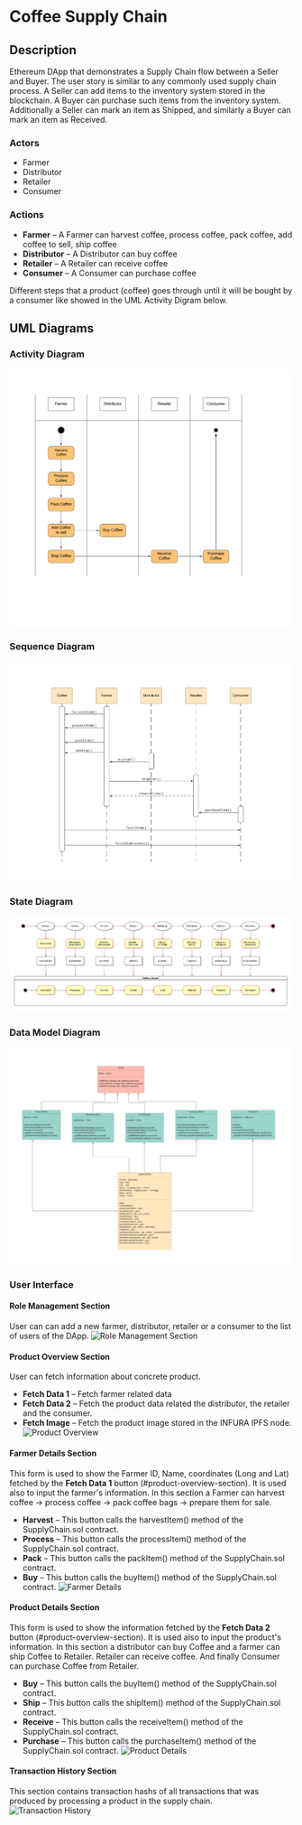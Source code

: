 # Coffee Supply Chain

## Description
Ethereum DApp that demonstrates a Supply Chain flow between a Seller and Buyer. The user story is similar to any commonly used supply chain process. A Seller can add items to the inventory system stored in the blockchain. A Buyer can purchase such items from the inventory system. Additionally a Seller can mark an item as Shipped, and similarly a Buyer can mark an item as Received.

### Actors
* Farmer
* Distributor
* Retailer
* Consumer

### Actions
* **Farmer** – A Farmer can harvest coffee, process coffee, pack coffee, add coffee to sell, ship coffee
* **Distributor** – A Distributor can buy coffee
* **Retailer** – A Retailer can receive coffee
* **Consumer** – A Consumer can purchase coffee

Different steps that a product (coffee)  goes through until it will be bought by a consumer like showed in the UML Activity Digram below.

## UML Diagrams

### Activity Diagram
![Activity Diagram](./uml/SupplyChainDAppActivityDiagram.jpeg "Activity Diagram")

### Sequence Diagram
![Sequence Diagram](./uml/SupplyChainDappSequenceDiagram.jpeg "Sequence Diagram")

### State Diagram
![State Diagram](./uml/SupplyChainDAppStateDiagram.jpg "State Diagram")

### Data Model Diagram
![Data Model Diagram](./uml/SupplyChainDAppClassDiagram.jpeg "Data Model Diagram")

### User Interface

#### Role Management Section
User can can add a new farmer, distributor, retailer or a consumer to the list of users of the DApp.
![Role Management Section](./imgages/ftc_role_management.png "Role Management Section")

#### Product Overview Section
User can fetch information about concrete product.
* **Fetch Data 1** – Fetch farmer related data
* **Fetch Data 2** – Fetch the product data related the distributor, the retailer and the consumer.
* **Fetch Image** – Fetch the product image stored in the INFURA IPFS node.
![Product Overview](./imgages/ftc_product_overview.png "Product Overview")

#### Farmer Details Section
This form is used to show the Farmer ID, Name, coordinates (Long and Lat) fetched by the **Fetch Data 1** button (#product-overview-section). It is used also to input the farmer's information.
In this section a Farmer can harvest coffee → process coffee → pack coffee bags → prepare them for sale.
* **Harvest** – This button calls the harvestItem() method of the SupplyChain.sol contract.
* **Process** – This button calls the processItem() method of the SupplyChain.sol contract.
* **Pack** – This button calls the packItem() method of the SupplyChain.sol contract.
* **Buy** – This button calls the buyItem() method of the SupplyChain.sol contract.
![Farmer Details](./imgages/ftc_farm_details.png "Farm Details")

#### Product Details Section
This form is used to show the information fetched by the **Fetch Data 2** button (#product-overview-section).
It is used also to input the product's information.
In this section a distributor can buy Coffee and a farmer can ship Coffee to Retailer.
Retailer can receive coffee. And finally Consumer can purchase Coffee from Retailer.
* **Buy** – This button calls the buyItem() method of the SupplyChain.sol contract.
* **Ship** – This button calls the shipItem() method of the SupplyChain.sol contract.
* **Receive** – This button calls the receiveItem() method of the SupplyChain.sol contract.
* **Purchase** – This button calls the purchaseItem() method of the SupplyChain.sol contract.
![Product Details](./imgages/ftc_product_details.png "Product Details")


#### Transaction History Section
This section contains transaction hashs of all transactions that was produced by processing a product in the supply chain.
![Transaction History](./img/transaction_history.png "Transaction History")

